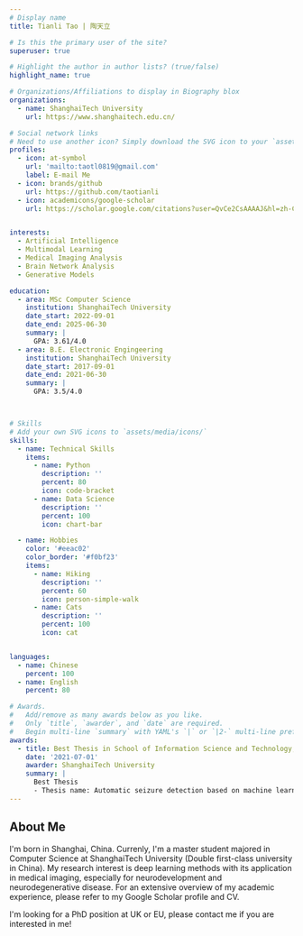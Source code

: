 ```yaml
---
# Display name
title: Tianli Tao | 陶天立

# Is this the primary user of the site?
superuser: true

# Highlight the author in author lists? (true/false)
highlight_name: true

# Organizations/Affiliations to display in Biography blox
organizations:
  - name: ShanghaiTech University
    url: https://www.shanghaitech.edu.cn/

# Social network links
# Need to use another icon? Simply download the SVG icon to your `assets/media/icons/` folder.
profiles:
  - icon: at-symbol
    url: 'mailto:taotl0819@gmail.com'
    label: E-mail Me
  - icon: brands/github
    url: https://github.com/taotianli
  - icon: academicons/google-scholar
    url: https://scholar.google.com/citations?user=QvCe2CsAAAAJ&hl=zh-CN


interests:
  - Artificial Intelligence
  - Multimodal Learning
  - Medical Imaging Analysis
  - Brain Network Analysis
  - Generative Models

education:
  - area: MSc Computer Science
    institution: ShanghaiTech University
    date_start: 2022-09-01
    date_end: 2025-06-30
    summary: |
      GPA: 3.61/4.0
  - area: B.E. Electronic Engingeering
    institution: ShanghaiTech University
    date_start: 2017-09-01
    date_end: 2021-06-30
    summary: |
      GPA: 3.5/4.0



# Skills
# Add your own SVG icons to `assets/media/icons/`
skills:
  - name: Technical Skills
    items:
      - name: Python
        description: ''
        percent: 80
        icon: code-bracket
      - name: Data Science
        description: ''
        percent: 100
        icon: chart-bar

  - name: Hobbies
    color: '#eeac02'
    color_border: '#f0bf23'
    items:
      - name: Hiking
        description: ''
        percent: 60
        icon: person-simple-walk
      - name: Cats
        description: ''
        percent: 100
        icon: cat


languages:
  - name: Chinese
    percent: 100
  - name: English
    percent: 80

# Awards.
#   Add/remove as many awards below as you like.
#   Only `title`, `awarder`, and `date` are required.
#   Begin multi-line `summary` with YAML's `|` or `|2-` multi-line prefix and indent 2 spaces below.
awards:
  - title: Best Thesis in School of Information Science and Technology, ShanghaiTech University
    date: '2021-07-01'
    awarder: ShanghaiTech University
    summary: |
      Best Thesis
      - Thesis name: Automatic seizure detection based on machine learning
---
```


## About Me

I'm born in Shanghai, China. Currenly, I'm a master student majored in Computer Science at ShanghaiTech University (Double first-class university in China). My research interest is deep learning methods with its application in medical imaging, especially for neurodevelopment and neurodegenerative disease. For an extensive overview of my academic experience, please refer to my Google Scholar profile and CV. 

I'm looking for a PhD position at UK or EU, please contact me if you are interested in me!
